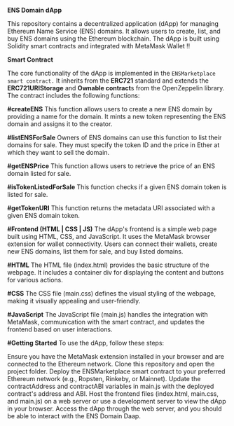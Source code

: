**ENS Domain dApp**

This repository contains a decentralized application (dApp) for managing Ethereum Name Service (ENS) domains. It allows users to create, list, and buy ENS domains using the Ethereum blockchain. The dApp is built using Solidity smart contracts and integrated with MetaMask Wallet !! 

**Smart Contract**

The core functionality of the dApp is implemented in the ```ENSMarketplace smart contract.``` It inherits from the **ERC721** standard and extends the **ERC721URIStorage** and **Ownable contract**s from the OpenZeppelin library. The contract includes the following functions:

**#createENS**
This function allows users to create a new ENS domain by providing a name for the domain. It mints a new token representing the ENS domain and assigns it to the creator.

**#listENSForSale**
Owners of ENS domains can use this function to list their domains for sale. They must specify the token ID and the price in Ether at which they want to sell the domain.

**#getENSPrice**
This function allows users to retrieve the price of an ENS domain listed for sale.

**#isTokenListedForSale**
This function checks if a given ENS domain token is listed for sale.

**#getTokenURI**
This function returns the metadata URI associated with a given ENS domain token.

**#Frontend (HTML | CSS | JS)**
The dApp's frontend is a simple web page built using HTML, CSS, and JavaScript. It uses the MetaMask browser extension for wallet connectivity. Users can connect their wallets, create new ENS domains, list them for sale, and buy listed domains.

**#HTML**
The HTML file (index.html) provides the basic structure of the webpage. It includes a container div for displaying the content and buttons for various actions.

**#CSS**
The CSS file (main.css) defines the visual styling of the webpage, making it visually appealing and user-friendly.

**#JavaScript**
The JavaScript file (main.js) handles the integration with MetaMask, communication with the smart contract, and updates the frontend based on user interactions.

**#Getting Started**
To use the dApp, follow these steps:

Ensure you have the MetaMask extension installed in your browser and are connected to the Ethereum network.
Clone this repository and open the project folder.
Deploy the ENSMarketplace smart contract to your preferred Ethereum network (e.g., Ropsten, Rinkeby, or Mainnet).
Update the contractAddress and contractABI variables in main.js with the deployed contract's address and ABI.
Host the frontend files (index.html, main.css, and main.js) on a web server or use a development server to view the dApp in your browser.
Access the dApp through the web server, and you should be able to interact with the ENS Domain Daap.
